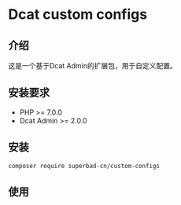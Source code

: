 # Dcat custom configs

## 介绍
这是一个基于Dcat Admin的扩展包，用于自定义配置。

## 安装要求
- PHP >= 7.0.0
- Dcat Admin >= 2.0.0

## 安装

```shell
composer require superbad-cn/custom-configs
```

## 使用
